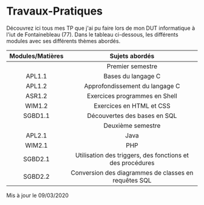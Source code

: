 # Travaux-Pratiques

Découvrez ici tous mes TP que j'ai pu faire lors de mon DUT informatique à l'iut de Fontainebleau (77). Dans le tableau ci-dessous, les différents modules avec ses différents thèmes abordés.

|Modules/Matières | Sujets abordés                    |
|:-:              |:-:                                |
|                 |Premier semestre                   |
| APL1.1          | Bases du langage C                | 
| APL1.2          | Approfondissement du langage C    |
| ASR1.2          | Exercices programmes en Shell     |                   
| WIM1.2          | Exercices en HTML et CSS          |  
| SGBD1.1         | Découvertes des bases en SQL      |  
|                 |Deuxième semestre                  |
| APL2.1          | Java                              |  
| WIM2.1          | PHP                               | 
| SGBD2.1         | Utilisation des triggers, des fonctions et des procédures |  
| SGBD2.2         | Conversion des diagrammes de classes en requêtes SQL |



Mis à jour le 09/03/2020
